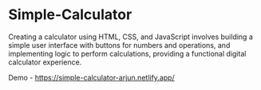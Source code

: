 # Simple-Calculator
Creating a calculator using HTML, CSS, and JavaScript involves building a simple user interface with buttons for numbers and operations, and implementing logic to perform calculations, providing a functional digital calculator experience.


Demo - https://simple-calculator-arjun.netlify.app/






